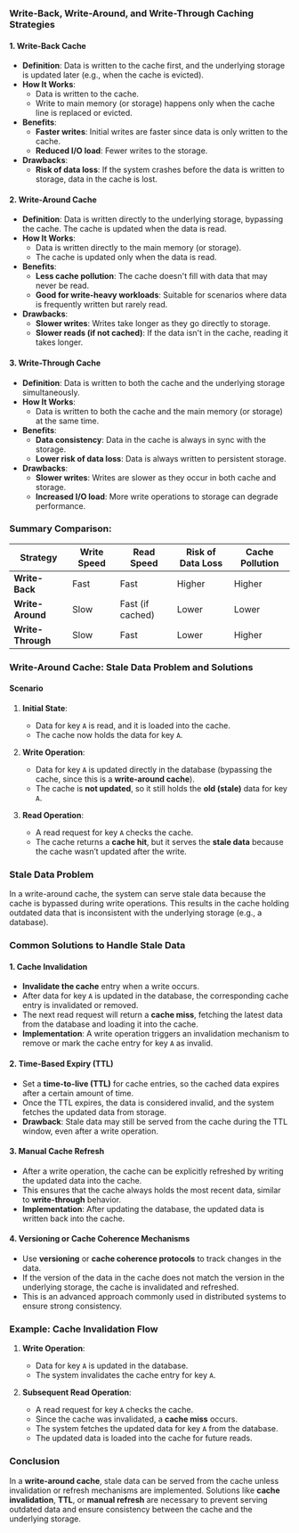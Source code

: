 ### Write-Back, Write-Around, and Write-Through Caching Strategies

#### 1. **Write-Back Cache**
- **Definition**: Data is written to the cache first, and the underlying storage is updated later (e.g., when the cache is evicted).
- **How It Works**:
  - Data is written to the cache.
  - Write to main memory (or storage) happens only when the cache line is replaced or evicted.
- **Benefits**:
  - **Faster writes**: Initial writes are faster since data is only written to the cache.
  - **Reduced I/O load**: Fewer writes to the storage.
- **Drawbacks**:
  - **Risk of data loss**: If the system crashes before the data is written to storage, data in the cache is lost.

#### 2. **Write-Around Cache**
- **Definition**: Data is written directly to the underlying storage, bypassing the cache. The cache is updated when the data is read.
- **How It Works**:
  - Data is written directly to the main memory (or storage).
  - The cache is updated only when the data is read.
- **Benefits**:
  - **Less cache pollution**: The cache doesn't fill with data that may never be read.
  - **Good for write-heavy workloads**: Suitable for scenarios where data is frequently written but rarely read.
- **Drawbacks**:
  - **Slower writes**: Writes take longer as they go directly to storage.
  - **Slower reads (if not cached)**: If the data isn't in the cache, reading it takes longer.

#### 3. **Write-Through Cache**
- **Definition**: Data is written to both the cache and the underlying storage simultaneously.
- **How It Works**:
  - Data is written to both the cache and the main memory (or storage) at the same time.
- **Benefits**:
  - **Data consistency**: Data in the cache is always in sync with the storage.
  - **Lower risk of data loss**: Data is always written to persistent storage.
- **Drawbacks**:
  - **Slower writes**: Writes are slower as they occur in both cache and storage.
  - **Increased I/O load**: More write operations to storage can degrade performance.

### Summary Comparison:

| Strategy         | Write Speed  | Read Speed  | Risk of Data Loss  | Cache Pollution |
|------------------|--------------|-------------|--------------------|-----------------|
| **Write-Back**   | Fast         | Fast        | Higher             | Higher          |
| **Write-Around** | Slow         | Fast (if cached) | Lower           | Lower           |
| **Write-Through**| Slow         | Fast        | Lower              | Higher          |


### Write-Around Cache: Stale Data Problem and Solutions

#### Scenario
1. **Initial State**:
   - Data for key `A` is read, and it is loaded into the cache.
   - The cache now holds the data for key `A`.

2. **Write Operation**:
   - Data for key `A` is updated directly in the database (bypassing the cache, since this is a **write-around cache**).
   - The cache is **not updated**, so it still holds the **old (stale)** data for key `A`.

3. **Read Operation**:
   - A read request for key `A` checks the cache.
   - The cache returns a **cache hit**, but it serves the **stale data** because the cache wasn’t updated after the write.

### Stale Data Problem
In a write-around cache, the system can serve stale data because the cache is bypassed during write operations. This results in the cache holding outdated data that is inconsistent with the underlying storage (e.g., a database). 

### Common Solutions to Handle Stale Data

#### 1. **Cache Invalidation**
   - **Invalidate the cache** entry when a write occurs.
   - After data for key `A` is updated in the database, the corresponding cache entry is invalidated or removed.
   - The next read request will return a **cache miss**, fetching the latest data from the database and loading it into the cache.
   - **Implementation**: A write operation triggers an invalidation mechanism to remove or mark the cache entry for key `A` as invalid.

#### 2. **Time-Based Expiry (TTL)**
   - Set a **time-to-live (TTL)** for cache entries, so the cached data expires after a certain amount of time.
   - Once the TTL expires, the data is considered invalid, and the system fetches the updated data from storage.
   - **Drawback**: Stale data may still be served from the cache during the TTL window, even after a write operation.

#### 3. **Manual Cache Refresh**
   - After a write operation, the cache can be explicitly refreshed by writing the updated data into the cache.
   - This ensures that the cache always holds the most recent data, similar to **write-through** behavior.
   - **Implementation**: After updating the database, the updated data is written back into the cache.

#### 4. **Versioning or Cache Coherence Mechanisms**
   - Use **versioning** or **cache coherence protocols** to track changes in the data.
   - If the version of the data in the cache does not match the version in the underlying storage, the cache is invalidated and refreshed.
   - This is an advanced approach commonly used in distributed systems to ensure strong consistency.

### Example: Cache Invalidation Flow

1. **Write Operation**:
   - Data for key `A` is updated in the database.
   - The system invalidates the cache entry for key `A`.

2. **Subsequent Read Operation**:
   - A read request for key `A` checks the cache.
   - Since the cache was invalidated, a **cache miss** occurs.
   - The system fetches the updated data for key `A` from the database.
   - The updated data is loaded into the cache for future reads.

### Conclusion
In a **write-around cache**, stale data can be served from the cache unless invalidation or refresh mechanisms are implemented. Solutions like **cache invalidation**, **TTL**, or **manual refresh** are necessary to prevent serving outdated data and ensure consistency between the cache and the underlying storage.
